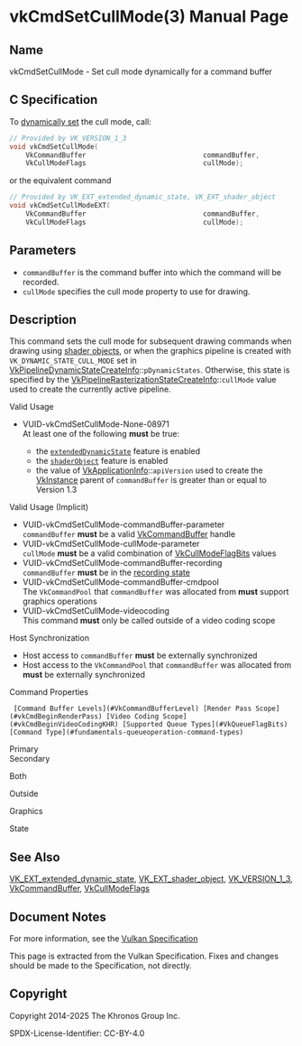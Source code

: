 # vkCmdSetCullMode(3) Manual Page

## Name

vkCmdSetCullMode - Set cull mode dynamically for a command buffer



## [](#_c_specification)C Specification

To [dynamically set](https://registry.khronos.org/vulkan/specs/latest/html/vkspec.html#pipelines-dynamic-state) the cull mode, call:

```c++
// Provided by VK_VERSION_1_3
void vkCmdSetCullMode(
    VkCommandBuffer                             commandBuffer,
    VkCullModeFlags                             cullMode);
```

or the equivalent command

```c++
// Provided by VK_EXT_extended_dynamic_state, VK_EXT_shader_object
void vkCmdSetCullModeEXT(
    VkCommandBuffer                             commandBuffer,
    VkCullModeFlags                             cullMode);
```

## [](#_parameters)Parameters

- `commandBuffer` is the command buffer into which the command will be recorded.
- `cullMode` specifies the cull mode property to use for drawing.

## [](#_description)Description

This command sets the cull mode for subsequent drawing commands when drawing using [shader objects](https://registry.khronos.org/vulkan/specs/latest/html/vkspec.html#shaders-objects), or when the graphics pipeline is created with `VK_DYNAMIC_STATE_CULL_MODE` set in [VkPipelineDynamicStateCreateInfo](https://registry.khronos.org/vulkan/specs/latest/man/html/VkPipelineDynamicStateCreateInfo.html)::`pDynamicStates`. Otherwise, this state is specified by the [VkPipelineRasterizationStateCreateInfo](https://registry.khronos.org/vulkan/specs/latest/man/html/VkPipelineRasterizationStateCreateInfo.html)::`cullMode` value used to create the currently active pipeline.

Valid Usage

- [](#VUID-vkCmdSetCullMode-None-08971)VUID-vkCmdSetCullMode-None-08971  
  At least one of the following **must** be true:
  
  - the [`extendedDynamicState`](#features-extendedDynamicState) feature is enabled
  - the [`shaderObject`](#features-shaderObject) feature is enabled
  - the value of [VkApplicationInfo](https://registry.khronos.org/vulkan/specs/latest/man/html/VkApplicationInfo.html)::`apiVersion` used to create the [VkInstance](https://registry.khronos.org/vulkan/specs/latest/man/html/VkInstance.html) parent of `commandBuffer` is greater than or equal to Version 1.3

Valid Usage (Implicit)

- [](#VUID-vkCmdSetCullMode-commandBuffer-parameter)VUID-vkCmdSetCullMode-commandBuffer-parameter  
  `commandBuffer` **must** be a valid [VkCommandBuffer](https://registry.khronos.org/vulkan/specs/latest/man/html/VkCommandBuffer.html) handle
- [](#VUID-vkCmdSetCullMode-cullMode-parameter)VUID-vkCmdSetCullMode-cullMode-parameter  
  `cullMode` **must** be a valid combination of [VkCullModeFlagBits](https://registry.khronos.org/vulkan/specs/latest/man/html/VkCullModeFlagBits.html) values
- [](#VUID-vkCmdSetCullMode-commandBuffer-recording)VUID-vkCmdSetCullMode-commandBuffer-recording  
  `commandBuffer` **must** be in the [recording state](#commandbuffers-lifecycle)
- [](#VUID-vkCmdSetCullMode-commandBuffer-cmdpool)VUID-vkCmdSetCullMode-commandBuffer-cmdpool  
  The `VkCommandPool` that `commandBuffer` was allocated from **must** support graphics operations
- [](#VUID-vkCmdSetCullMode-videocoding)VUID-vkCmdSetCullMode-videocoding  
  This command **must** only be called outside of a video coding scope

Host Synchronization

- Host access to `commandBuffer` **must** be externally synchronized
- Host access to the `VkCommandPool` that `commandBuffer` was allocated from **must** be externally synchronized

Command Properties

     [Command Buffer Levels](#VkCommandBufferLevel) [Render Pass Scope](#vkCmdBeginRenderPass) [Video Coding Scope](#vkCmdBeginVideoCodingKHR) [Supported Queue Types](#VkQueueFlagBits) [Command Type](#fundamentals-queueoperation-command-types)

Primary  
Secondary

Both

Outside

Graphics

State

## [](#_see_also)See Also

[VK\_EXT\_extended\_dynamic\_state](https://registry.khronos.org/vulkan/specs/latest/man/html/VK_EXT_extended_dynamic_state.html), [VK\_EXT\_shader\_object](https://registry.khronos.org/vulkan/specs/latest/man/html/VK_EXT_shader_object.html), [VK\_VERSION\_1\_3](https://registry.khronos.org/vulkan/specs/latest/man/html/VK_VERSION_1_3.html), [VkCommandBuffer](https://registry.khronos.org/vulkan/specs/latest/man/html/VkCommandBuffer.html), [VkCullModeFlags](https://registry.khronos.org/vulkan/specs/latest/man/html/VkCullModeFlags.html)

## [](#_document_notes)Document Notes

For more information, see the [Vulkan Specification](https://registry.khronos.org/vulkan/specs/latest/html/vkspec.html#vkCmdSetCullMode)

This page is extracted from the Vulkan Specification. Fixes and changes should be made to the Specification, not directly.

## [](#_copyright)Copyright

Copyright 2014-2025 The Khronos Group Inc.

SPDX-License-Identifier: CC-BY-4.0